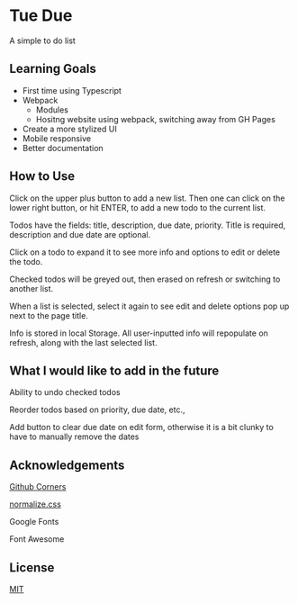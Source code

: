 # Tue Due

A simple to do list

## Learning Goals

* First time using Typescript
* Webpack
  * Modules
  * Hositng website using webpack, switching away from GH Pages
* Create a more stylized UI
* Mobile responsive
* Better documentation

## How to Use
Click on the upper plus button to add a new list. Then one can click on the lower right button, or hit ENTER, to add a new todo to the current list.

Todos have the fields: title, description, due date, priority. Title is required, description and due date are optional.

Click on a todo to expand it to see more info and options to edit or delete the todo.

Checked todos will be greyed out, then erased on refresh or switching to another list.

When a list is selected, select it again to see edit and delete options pop up next to the page title.

Info is stored in local Storage. All user-inputted info will repopulate on refresh, along with the last selected list. 



## What I would like to add in the future
Ability to undo checked todos

Reorder todos based on priority, due date, etc.,

Add button to clear due date on edit form, otherwise it is a bit clunky to have to manually remove the dates

## Acknowledgements

[Github Corners](https://github.com/tholman/github-corners)

[normalize.css](https://github.com/necolas/normalize.css/)

Google Fonts

Font Awesome

## License
[MIT](https://choosealicense.com/licenses/mit/)
